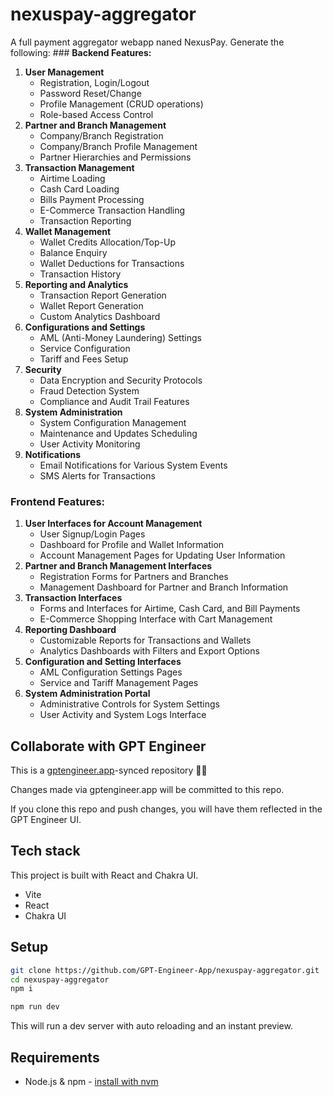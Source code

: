 # nexuspay-aggregator

A full payment  aggregator webapp naned NexusPay. Generate the following: ### **Backend Features:**

1. **User Management**
    - Registration, Login/Logout
    - Password Reset/Change
    - Profile Management (CRUD operations)
    - Role-based Access Control
2. **Partner and Branch Management**
    - Company/Branch Registration
    - Company/Branch Profile Management
    - Partner Hierarchies and Permissions
3. **Transaction Management**
    - Airtime Loading
    - Cash Card Loading
    - Bills Payment Processing
    - E-Commerce Transaction Handling
    - Transaction Reporting
4. **Wallet Management**
    - Wallet Credits Allocation/Top-Up
    - Balance Enquiry
    - Wallet Deductions for Transactions
    - Transaction History
5. **Reporting and Analytics**
    - Transaction Report Generation
    - Wallet Report Generation
    - Custom Analytics Dashboard
6. **Configurations and Settings**
    - AML (Anti-Money Laundering) Settings
    - Service Configuration
    - Tariff and Fees Setup
7. **Security**
    - Data Encryption and Security Protocols
    - Fraud Detection System
    - Compliance and Audit Trail Features
8. **System Administration**
    - System Configuration Management
    - Maintenance and Updates Scheduling
    - User Activity Monitoring
9. **Notifications**
    - Email Notifications for Various System Events
    - SMS Alerts for Transactions

### **Frontend Features:**

1. **User Interfaces for Account Management**
    - User Signup/Login Pages
    - Dashboard for Profile and Wallet Information
    - Account Management Pages for Updating User Information
2. **Partner and Branch Management Interfaces**
    - Registration Forms for Partners and Branches
    - Management Dashboard for Partner and Branch Information
3. **Transaction Interfaces**
    - Forms and Interfaces for Airtime, Cash Card, and Bill Payments
    - E-Commerce Shopping Interface with Cart Management
4. **Reporting Dashboard**
    - Customizable Reports for Transactions and Wallets
    - Analytics Dashboards with Filters and Export Options
5. **Configuration and Setting Interfaces**
    - AML Configuration Settings Pages
    - Service and Tariff Management Pages
6. **System Administration Portal**
    - Administrative Controls for System Settings
    - User Activity and System Logs Interface


## Collaborate with GPT Engineer

This is a [gptengineer.app](https://gptengineer.app)-synced repository 🌟🤖

Changes made via gptengineer.app will be committed to this repo.

If you clone this repo and push changes, you will have them reflected in the GPT Engineer UI.

## Tech stack

This project is built with React and Chakra UI.

- Vite
- React
- Chakra UI

## Setup

```sh
git clone https://github.com/GPT-Engineer-App/nexuspay-aggregator.git
cd nexuspay-aggregator
npm i
```

```sh
npm run dev
```

This will run a dev server with auto reloading and an instant preview.

## Requirements

- Node.js & npm - [install with nvm](https://github.com/nvm-sh/nvm#installing-and-updating)
